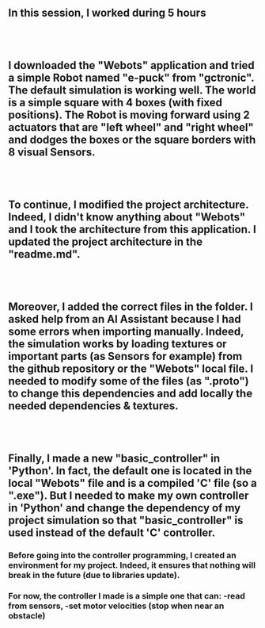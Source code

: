 ## **In this session, I worked during 5 hours**
<br> <br>

## I downloaded the "Webots" application and tried a simple Robot named "e-puck" from "gctronic". The default simulation is working well. The world is a simple square with 4 boxes (with fixed positions). The Robot is moving forward using 2 actuators that are "left wheel" and "right wheel" and dodges the boxes or the square borders with 8 visual Sensors.
<br> <br>

## To continue, I modified the project architecture. Indeed, I didn't know anything about "Webots" and I took the architecture from this application. I updated the project architecture in the "readme.md".
<br> <br>

## Moreover, I added the correct files in the folder. I asked help from an AI Assistant because I had some errors when importing manually. Indeed, the simulation works by loading textures or important parts (as Sensors for example) from the github repository or the "Webots" local file. I needed to modify some of the files (as ".proto") to change this dependencies and add locally the needed dependencies & textures.
<br> <br>

## Finally, I made a new "basic_controller" in 'Python'. In fact, the default one is located in the local "Webots" file and is a compiled 'C' file (so a ".exe"). But I needed to make my own controller in 'Python' and change the dependency of my project simulation so that "basic_controller" is used instead of the default 'C' controller.<br>
### Before going into the controller programming, I created an environment for my project. Indeed, it ensures that nothing will break in the future (due to libraries update).<br>
### For now, the controller I made is a simple one that can: -read from sensors, -set motor velocities (stop when near an obstacle)
<br>